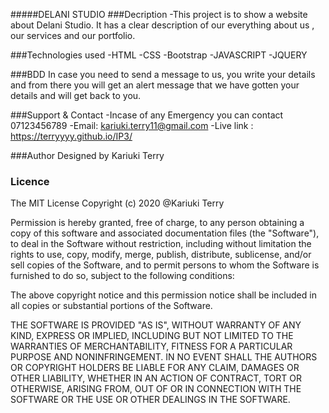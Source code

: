 #####DELANI STUDIO
###Decription
-This project is to show a website about Delani Studio. It has a clear description of our everything about us , our services and our portfolio.

###Technologies used
-HTML -CSS -Bootstrap -JAVASCRIPT -JQUERY

###BDD
In case you need to send a message to us, you write your details and from there you will get an alert message that we have gotten your details and will get back to you.

###Support & Contact
-Incase of any Emergency you can contact 07123456789 -Email: kariuki.terry11@gmail.com -Live link : https://terryyyy.github.io/IP3/

###Author
Designed by Kariuki Terry

### Licence
The MIT License Copyright (c) 2020 @Kariuki Terry

Permission is hereby granted, free of charge, to any person obtaining a copy of this software and associated documentation files (the "Software"), to deal in the Software without restriction, including without limitation the rights to use, copy, modify, merge, publish, distribute, sublicense, and/or sell copies of the Software, and to permit persons to whom the Software is furnished to do so, subject to the following conditions:

The above copyright notice and this permission notice shall be included in all copies or substantial portions of the Software.

THE SOFTWARE IS PROVIDED "AS IS", WITHOUT WARRANTY OF ANY KIND, EXPRESS OR IMPLIED, INCLUDING BUT NOT LIMITED TO THE WARRANTIES OF MERCHANTABILITY, FITNESS FOR A PARTICULAR PURPOSE AND NONINFRINGEMENT. IN NO EVENT SHALL THE AUTHORS OR COPYRIGHT HOLDERS BE LIABLE FOR ANY CLAIM, DAMAGES OR OTHER LIABILITY, WHETHER IN AN ACTION OF CONTRACT, TORT OR OTHERWISE, ARISING FROM, OUT OF OR IN CONNECTION WITH THE SOFTWARE OR THE USE OR OTHER DEALINGS IN THE SOFTWARE.
